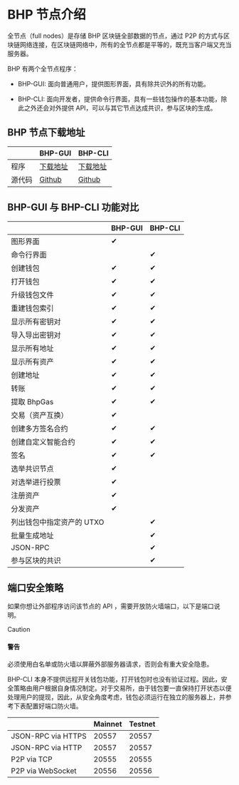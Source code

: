 # BHP 节点介绍                               

全节点（full nodes）是存储 BHP 区块链全部数据的节点，通过 P2P 的方式与区块链网络连接，在区块链网络中，所有的全节点都是平等的，既充当客户端又充当服务器。

BHP 有两个全节点程序：

- BHP-GUI: 面向普通用户，提供图形界面，具有除共识外的所有功能。


- BHP-CLI: 面向开发者，提供命令行界面，具有一些钱包操作的基本功能，除此之外还会对外提供 API，可以与其它节点达成共识，参与区块的生成。


## BHP 节点下载地址

|        | BHP-GUI                                                  | BHP-CLI                                                  |
| ------ | -------------------------------------------------------- | -------------------------------------------------------- |
| 程序   | [下载地址](https://github.com/bhpAlpha/bhp-gui/releases) | [下载地址](https://github.com/bhpAlpha/bhp-cli/releases) |
| 源代码 | [Github](https://github.com/bhpAlpha/bhp-gui)            | [Github](https://github.com/bhpAlpha/bhp-cli)            |

## BHP-GUI 与 BHP-CLI 功能对比

|                           | BHP-GUI | BHP-CLI |
| ------------------------- | ------- | ------- |
| 图形界面                  | ✔       |         |
| 命令行界面                |         | ✔       |
| 创建钱包                  | ✔       | ✔       |
| 打开钱包                  | ✔       | ✔       |
| 升级钱包文件              | ✔       | ✔       |
| 重建钱包索引              | ✔       | ✔       |
| 显示所有密钥对            | ✔       | ✔       |
| 导入导出密钥对            | ✔       | ✔       |
| 显示所有地址              | ✔       | ✔       |
| 显示所有资产              | ✔       | ✔       |
| 创建地址                  | ✔       | ✔       |
| 转账                      | ✔       | ✔       |
| 提取 BhpGas               | ✔       | ✔       |
| 交易（资产互换）          | ✔       |         |
| 创建多方签名合约          | ✔       | ✔       |
| 创建自定义智能合约        | ✔       | ✔       |
| 签名                      | ✔       | ✔       |
| 选举共识节点              | ✔       |         |
| 对选举进行投票            | ✔       |         |
| 注册资产                  | ✔       |         |
| 分发资产                  | ✔       |         |
| 列出钱包中指定资产的 UTXO |         | ✔       |
| 批量生成地址              |         | ✔       |
| JSON-RPC                  |         | ✔       |
| 参与区块的共识            |         | ✔       |

## 端口安全策略

如果你想让外部程序访问该节点的 API ，需要开放防火墙端口，以下是端口说明。

> [!CAUTION]
>
> #### 警告
>
> 必须使用白名单或防火墙以屏蔽外部服务器请求，否则会有重大安全隐患。

BHP-CLI 本身不提供远程开关钱包功能，打开钱包时也没有验证过程。因此，安全策略由用户根据自身情况制定。对于交易所，由于钱包要一直保持打开状态以便处理用户的提现，因此，从安全角度考虑，钱包必须运行在独立的服务器上，并参考下表配置好端口防火墙。 

|                    | Mainnet | Testnet |
| ------------------ | ------- | ------- |
| JSON-RPC via HTTPS | 20557   | 20557   |
| JSON-RPC via HTTP  | 20557   | 20557   |
| P2P via TCP        | 20555   | 20555   |
| P2P via WebSocket  | 20556   | 20556   |



